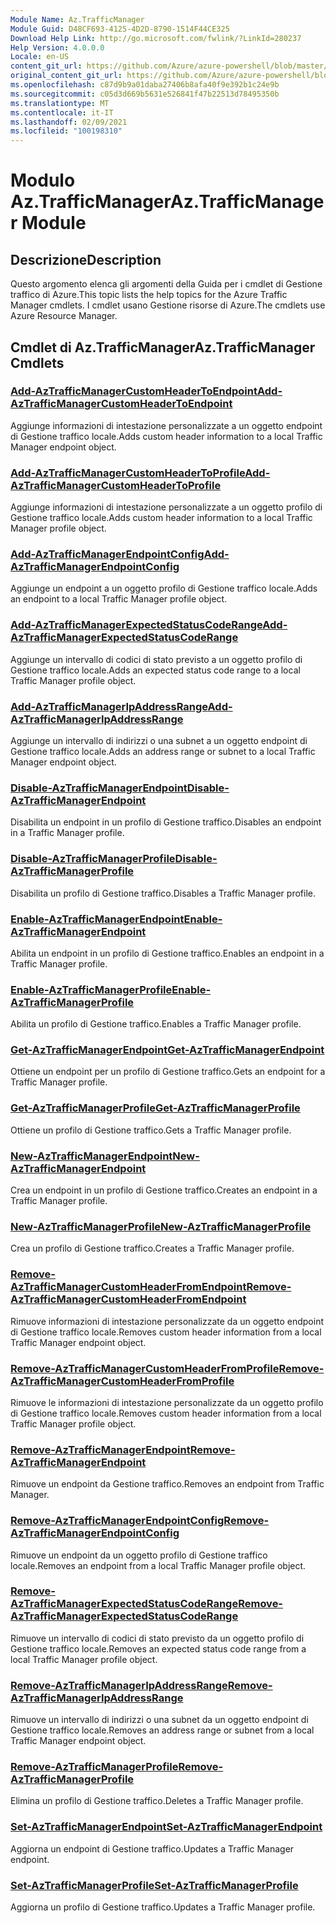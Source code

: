 ```yaml
---
Module Name: Az.TrafficManager
Module Guid: D48CF693-4125-4D2D-8790-1514F44CE325
Download Help Link: http://go.microsoft.com/fwlink/?LinkId=280237
Help Version: 4.0.0.0
Locale: en-US
content_git_url: https://github.com/Azure/azure-powershell/blob/master/src/TrafficManager/TrafficManager/help/Az.TrafficManager.md
original_content_git_url: https://github.com/Azure/azure-powershell/blob/master/src/TrafficManager/TrafficManager/help/Az.TrafficManager.md
ms.openlocfilehash: c87d9b9a01daba27406b8afa40f9e392b1c24e9b
ms.sourcegitcommit: c05d3d669b5631e526841f47b22513d78495350b
ms.translationtype: MT
ms.contentlocale: it-IT
ms.lasthandoff: 02/09/2021
ms.locfileid: "100198310"
---
```

# <span data-ttu-id="0d897-101">Modulo Az.TrafficManager</span><span class="sxs-lookup"><span data-stu-id="0d897-101">Az.TrafficManager Module</span></span>
## <span data-ttu-id="0d897-102">Descrizione</span><span class="sxs-lookup"><span data-stu-id="0d897-102">Description</span></span>
<span data-ttu-id="0d897-103">Questo argomento elenca gli argomenti della Guida per i cmdlet di Gestione traffico di Azure.</span><span class="sxs-lookup"><span data-stu-id="0d897-103">This topic lists the help topics for the Azure Traffic Manager cmdlets.</span></span> <span data-ttu-id="0d897-104">I cmdlet usano Gestione risorse di Azure.</span><span class="sxs-lookup"><span data-stu-id="0d897-104">The cmdlets use Azure Resource Manager.</span></span>

## <span data-ttu-id="0d897-105">Cmdlet di Az.TrafficManager</span><span class="sxs-lookup"><span data-stu-id="0d897-105">Az.TrafficManager Cmdlets</span></span>
### [<span data-ttu-id="0d897-106">Add-AzTrafficManagerCustomHeaderToEndpoint</span><span class="sxs-lookup"><span data-stu-id="0d897-106">Add-AzTrafficManagerCustomHeaderToEndpoint</span></span>](Add-AzTrafficManagerCustomHeaderToEndpoint.md)
<span data-ttu-id="0d897-107">Aggiunge informazioni di intestazione personalizzate a un oggetto endpoint di Gestione traffico locale.</span><span class="sxs-lookup"><span data-stu-id="0d897-107">Adds custom header information to a local Traffic Manager endpoint object.</span></span>

### [<span data-ttu-id="0d897-108">Add-AzTrafficManagerCustomHeaderToProfile</span><span class="sxs-lookup"><span data-stu-id="0d897-108">Add-AzTrafficManagerCustomHeaderToProfile</span></span>](Add-AzTrafficManagerCustomHeaderToProfile.md)
<span data-ttu-id="0d897-109">Aggiunge informazioni di intestazione personalizzate a un oggetto profilo di Gestione traffico locale.</span><span class="sxs-lookup"><span data-stu-id="0d897-109">Adds custom header information to a local Traffic Manager profile object.</span></span>

### [<span data-ttu-id="0d897-110">Add-AzTrafficManagerEndpointConfig</span><span class="sxs-lookup"><span data-stu-id="0d897-110">Add-AzTrafficManagerEndpointConfig</span></span>](Add-AzTrafficManagerEndpointConfig.md)
<span data-ttu-id="0d897-111">Aggiunge un endpoint a un oggetto profilo di Gestione traffico locale.</span><span class="sxs-lookup"><span data-stu-id="0d897-111">Adds an endpoint to a local Traffic Manager profile object.</span></span>

### [<span data-ttu-id="0d897-112">Add-AzTrafficManagerExpectedStatusCodeRange</span><span class="sxs-lookup"><span data-stu-id="0d897-112">Add-AzTrafficManagerExpectedStatusCodeRange</span></span>](Add-AzTrafficManagerExpectedStatusCodeRange.md)
<span data-ttu-id="0d897-113">Aggiunge un intervallo di codici di stato previsto a un oggetto profilo di Gestione traffico locale.</span><span class="sxs-lookup"><span data-stu-id="0d897-113">Adds an expected status code range to a local Traffic Manager profile object.</span></span>

### [<span data-ttu-id="0d897-114">Add-AzTrafficManagerIpAddressRange</span><span class="sxs-lookup"><span data-stu-id="0d897-114">Add-AzTrafficManagerIpAddressRange</span></span>](Add-AzTrafficManagerIpAddressRange.md)
<span data-ttu-id="0d897-115">Aggiunge un intervallo di indirizzi o una subnet a un oggetto endpoint di Gestione traffico locale.</span><span class="sxs-lookup"><span data-stu-id="0d897-115">Adds an address range or subnet to a local Traffic Manager endpoint object.</span></span>

### [<span data-ttu-id="0d897-116">Disable-AzTrafficManagerEndpoint</span><span class="sxs-lookup"><span data-stu-id="0d897-116">Disable-AzTrafficManagerEndpoint</span></span>](Disable-AzTrafficManagerEndpoint.md)
<span data-ttu-id="0d897-117">Disabilita un endpoint in un profilo di Gestione traffico.</span><span class="sxs-lookup"><span data-stu-id="0d897-117">Disables an endpoint in a Traffic Manager profile.</span></span>

### [<span data-ttu-id="0d897-118">Disable-AzTrafficManagerProfile</span><span class="sxs-lookup"><span data-stu-id="0d897-118">Disable-AzTrafficManagerProfile</span></span>](Disable-AzTrafficManagerProfile.md)
<span data-ttu-id="0d897-119">Disabilita un profilo di Gestione traffico.</span><span class="sxs-lookup"><span data-stu-id="0d897-119">Disables a Traffic Manager profile.</span></span>

### [<span data-ttu-id="0d897-120">Enable-AzTrafficManagerEndpoint</span><span class="sxs-lookup"><span data-stu-id="0d897-120">Enable-AzTrafficManagerEndpoint</span></span>](Enable-AzTrafficManagerEndpoint.md)
<span data-ttu-id="0d897-121">Abilita un endpoint in un profilo di Gestione traffico.</span><span class="sxs-lookup"><span data-stu-id="0d897-121">Enables an endpoint in a Traffic Manager profile.</span></span>

### [<span data-ttu-id="0d897-122">Enable-AzTrafficManagerProfile</span><span class="sxs-lookup"><span data-stu-id="0d897-122">Enable-AzTrafficManagerProfile</span></span>](Enable-AzTrafficManagerProfile.md)
<span data-ttu-id="0d897-123">Abilita un profilo di Gestione traffico.</span><span class="sxs-lookup"><span data-stu-id="0d897-123">Enables a Traffic Manager profile.</span></span>

### [<span data-ttu-id="0d897-124">Get-AzTrafficManagerEndpoint</span><span class="sxs-lookup"><span data-stu-id="0d897-124">Get-AzTrafficManagerEndpoint</span></span>](Get-AzTrafficManagerEndpoint.md)
<span data-ttu-id="0d897-125">Ottiene un endpoint per un profilo di Gestione traffico.</span><span class="sxs-lookup"><span data-stu-id="0d897-125">Gets an endpoint for a Traffic Manager profile.</span></span>

### [<span data-ttu-id="0d897-126">Get-AzTrafficManagerProfile</span><span class="sxs-lookup"><span data-stu-id="0d897-126">Get-AzTrafficManagerProfile</span></span>](Get-AzTrafficManagerProfile.md)
<span data-ttu-id="0d897-127">Ottiene un profilo di Gestione traffico.</span><span class="sxs-lookup"><span data-stu-id="0d897-127">Gets a Traffic Manager profile.</span></span>

### [<span data-ttu-id="0d897-128">New-AzTrafficManagerEndpoint</span><span class="sxs-lookup"><span data-stu-id="0d897-128">New-AzTrafficManagerEndpoint</span></span>](New-AzTrafficManagerEndpoint.md)
<span data-ttu-id="0d897-129">Crea un endpoint in un profilo di Gestione traffico.</span><span class="sxs-lookup"><span data-stu-id="0d897-129">Creates an endpoint in a Traffic Manager profile.</span></span>

### [<span data-ttu-id="0d897-130">New-AzTrafficManagerProfile</span><span class="sxs-lookup"><span data-stu-id="0d897-130">New-AzTrafficManagerProfile</span></span>](New-AzTrafficManagerProfile.md)
<span data-ttu-id="0d897-131">Crea un profilo di Gestione traffico.</span><span class="sxs-lookup"><span data-stu-id="0d897-131">Creates a Traffic Manager profile.</span></span>

### [<span data-ttu-id="0d897-132">Remove-AzTrafficManagerCustomHeaderFromEndpoint</span><span class="sxs-lookup"><span data-stu-id="0d897-132">Remove-AzTrafficManagerCustomHeaderFromEndpoint</span></span>](Remove-AzTrafficManagerCustomHeaderFromEndpoint.md)
<span data-ttu-id="0d897-133">Rimuove informazioni di intestazione personalizzate da un oggetto endpoint di Gestione traffico locale.</span><span class="sxs-lookup"><span data-stu-id="0d897-133">Removes custom header information from a local Traffic Manager endpoint object.</span></span>

### [<span data-ttu-id="0d897-134">Remove-AzTrafficManagerCustomHeaderFromProfile</span><span class="sxs-lookup"><span data-stu-id="0d897-134">Remove-AzTrafficManagerCustomHeaderFromProfile</span></span>](Remove-AzTrafficManagerCustomHeaderFromProfile.md)
<span data-ttu-id="0d897-135">Rimuove le informazioni di intestazione personalizzate da un oggetto profilo di Gestione traffico locale.</span><span class="sxs-lookup"><span data-stu-id="0d897-135">Removes custom header information from a local Traffic Manager profile object.</span></span>

### [<span data-ttu-id="0d897-136">Remove-AzTrafficManagerEndpoint</span><span class="sxs-lookup"><span data-stu-id="0d897-136">Remove-AzTrafficManagerEndpoint</span></span>](Remove-AzTrafficManagerEndpoint.md)
<span data-ttu-id="0d897-137">Rimuove un endpoint da Gestione traffico.</span><span class="sxs-lookup"><span data-stu-id="0d897-137">Removes an endpoint from Traffic Manager.</span></span>

### [<span data-ttu-id="0d897-138">Remove-AzTrafficManagerEndpointConfig</span><span class="sxs-lookup"><span data-stu-id="0d897-138">Remove-AzTrafficManagerEndpointConfig</span></span>](Remove-AzTrafficManagerEndpointConfig.md)
<span data-ttu-id="0d897-139">Rimuove un endpoint da un oggetto profilo di Gestione traffico locale.</span><span class="sxs-lookup"><span data-stu-id="0d897-139">Removes an endpoint from a local Traffic Manager profile object.</span></span>

### [<span data-ttu-id="0d897-140">Remove-AzTrafficManagerExpectedStatusCodeRange</span><span class="sxs-lookup"><span data-stu-id="0d897-140">Remove-AzTrafficManagerExpectedStatusCodeRange</span></span>](Remove-AzTrafficManagerExpectedStatusCodeRange.md)
<span data-ttu-id="0d897-141">Rimuove un intervallo di codici di stato previsto da un oggetto profilo di Gestione traffico locale.</span><span class="sxs-lookup"><span data-stu-id="0d897-141">Removes an expected status code range from a local Traffic Manager profile object.</span></span>

### [<span data-ttu-id="0d897-142">Remove-AzTrafficManagerIpAddressRange</span><span class="sxs-lookup"><span data-stu-id="0d897-142">Remove-AzTrafficManagerIpAddressRange</span></span>](Remove-AzTrafficManagerIpAddressRange.md)
<span data-ttu-id="0d897-143">Rimuove un intervallo di indirizzi o una subnet da un oggetto endpoint di Gestione traffico locale.</span><span class="sxs-lookup"><span data-stu-id="0d897-143">Removes an address range or subnet from a local Traffic Manager endpoint object.</span></span>

### [<span data-ttu-id="0d897-144">Remove-AzTrafficManagerProfile</span><span class="sxs-lookup"><span data-stu-id="0d897-144">Remove-AzTrafficManagerProfile</span></span>](Remove-AzTrafficManagerProfile.md)
<span data-ttu-id="0d897-145">Elimina un profilo di Gestione traffico.</span><span class="sxs-lookup"><span data-stu-id="0d897-145">Deletes a Traffic Manager profile.</span></span>

### [<span data-ttu-id="0d897-146">Set-AzTrafficManagerEndpoint</span><span class="sxs-lookup"><span data-stu-id="0d897-146">Set-AzTrafficManagerEndpoint</span></span>](Set-AzTrafficManagerEndpoint.md)
<span data-ttu-id="0d897-147">Aggiorna un endpoint di Gestione traffico.</span><span class="sxs-lookup"><span data-stu-id="0d897-147">Updates a Traffic Manager endpoint.</span></span>

### [<span data-ttu-id="0d897-148">Set-AzTrafficManagerProfile</span><span class="sxs-lookup"><span data-stu-id="0d897-148">Set-AzTrafficManagerProfile</span></span>](Set-AzTrafficManagerProfile.md)
<span data-ttu-id="0d897-149">Aggiorna un profilo di Gestione traffico.</span><span class="sxs-lookup"><span data-stu-id="0d897-149">Updates a Traffic Manager profile.</span></span>


